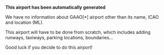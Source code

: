 **This airport has been automatically generated**

We have no information about GAAO[*] airport other than its name, ICAO and location (ML).

This airport will have to be done from scratch, which includes adding runways, taxiways, parking locations, boundaries...

Good luck if you decide to do this airport!